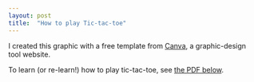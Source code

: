```yaml
---
layout: post
title:  "How to play Tic-tac-toe"
---
```

I created this graphic with a free template from <a href="https://www.canva.com/">Canva</a>, a graphic-design tool website.

To learn (or re-learn!) how to play tic-tac-toe, see <a href="/samples/tic-tac-toe.pdf">the PDF below</a>.

<object style="min-height: 600px;" data="/samples/tic-tac-toe.pdf" width="100%" height="100%" type='application/pdf'/>
